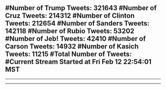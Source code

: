 #Number of Trump Tweets: 321643
#Number of Cruz Tweets: 214312
#Number of Clinton Tweets: 212654
#Number of Sanders Tweets: 142118
#Number of Rubio Tweets: 53202
#Number of Jeb! Tweets: 42410
#Number of Carson Tweets: 14932
#Number of Kasich Tweets: 11215
#Total Number of Tweets:  
#Current Stream Started at Fri Feb 12 22:54:01 MST
---
---
---
